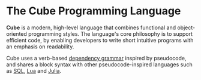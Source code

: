 # The Cube Programming Language

**Cube** is a modern, high-level language that combines functional and object-oriented programming styles. The language's core philosophy is to support efficient code, by enabling developers to write short intuitive programs with an emphasis on readability.

Cube uses a verb-based [dependency grammar](https://en.wikipedia.org/wiki/Dependency_grammar) inspired by pseudocode, and shares a block syntax with other pseudocode-inspired languages such as [SQL](https://en.wikipedia.org/wiki/Select_(SQL)), [Lua](https://en.wikipedia.org/wiki/Lua_(programming_language)) and [Julia](https://en.wikibooks.org/wiki/Introducing_Julia/Controlling_the_flow).
